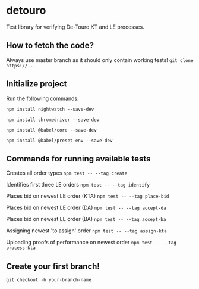 # detouro
Test library for verifying De-Touro KT and LE processes.

## How to fetch the code?
Always use master branch as it should only contain working tests!
`git clone https://...`

## Initialize project
Run the following commands:

`npm install nightwatch --save-dev`

`npm install chromedriver --save-dev`

`npm install @babel/core --save-dev`

`npm install @babel/preset-env --save-dev`

## Commands for running available tests
Creates all order types
`npm test -- --tag create`

Identifies first three LE orders
`npm test -- --tag identify`

Places bid on newest LE order (KTA)
`npm test -- --tag place-bid`

Places bid on newest LE order (DA)
`npm test -- --tag accept-da`

Places bid on newest LE order (BA)
`npm test -- --tag accept-ba`

Assigning newest 'to assign' order
`npm test -- --tag assign-kta`

Uploading proofs of performance on newest order
`npm test -- --tag process-kta`

## Create your first branch!
`git checkout -b your-branch-name`